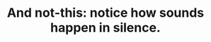 ---
title: "And not-this: notice how sounds happen in silence."
tags: experience nondual mindfulness
thewhole: true
thewholeorder: 1
fwc: true
fwcorder: 2
---